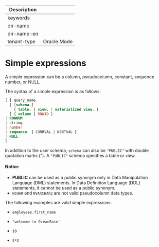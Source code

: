 | Description   |                 |
|---------------|-----------------|
| keywords      |                 |
| dir-name      |                 |
| dir-name-en   |                 |
| tenant-type   | Oracle Mode     |

# Simple expressions

A simple expression can be a column, pseudocolumn, constant, sequence number, or NULL.

The syntax of a simple expression is as follows:

```sql
{ [ query_name.
  | [schema.]
    { table. | view. | materialized view. }
  ] { column | ROWID }
| ROWNUM
| string
| number
| sequence. { CURRVAL | NEXTVAL }
| NULL
}
```

In addition to the user schema, `schema` can also be `"PUBLIC"` with double quotation marks ("). A `"PUBLIC"` schema specifies a table or view.

  <main id="notice" type='notice'>
    <h4>Notice</h4>
    <ul>
    <li><strong>PUBLIC</strong> can be used as a public synonym only in Data Manipulation Language (DML) statements. In Data Definition Language (DDL) statements, it cannot be used as a public synonym. </li>
    <li><code>NCHAR</code> and <code>NVARCHAR2</code> are not valid pseudocolumn data types. </li>
    </ul>
  </main>

The following examples are valid simple expressions:

* `employees.first_name`

* `'welcome to OceanBase'`

* `10`

* `3*3`
